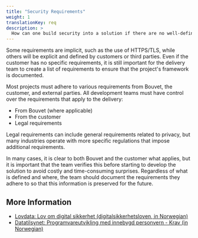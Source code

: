 ```yaml
---
title: "Security Requirements"
weight: 1
translationKey: req
description: >
  How can one build security into a solution if there are no well-defined security requirements?
---
```


Some requirements are implicit, such as the use of HTTPS/TLS, while others will be explicit and defined by customers or third parties. Even if the customer has no specific requirements, it is still important for the delivery team to create a list of requirements to ensure that the project's framework is documented.

Most projects must adhere to various requirements from Bouvet, the customer, and external parties. All development teams must have control over the requirements that apply to the delivery:
* From Bouvet (where applicable)
* From the customer
* Legal requirements

Legal requirements can include general requirements related to privacy, but many industries operate with more specific regulations that impose additional requirements.

In many cases, it is clear to both Bouvet and the customer what applies, but it is important that the team verifies this before starting to develop the solution to avoid costly and time-consuming surprises. Regardless of what is defined and where, the team should document the requirements they adhere to so that this information is preserved for the future.

## More Information
* [Lovdata: Lov om digital sikkerhet (digitalsikkerhetsloven, in Norwegian)](https://lovdata.no/dokument/NL/lov/2023-12-20-108)
* [Datatilsynet: Programvareutvikling med innebygd personvern - Krav (in Norwegian)](https://www.datatilsynet.no/rettigheter-og-plikter/virksomhetenes-plikter/programvareutvikling-med-innebygd-personvern/krav/)
